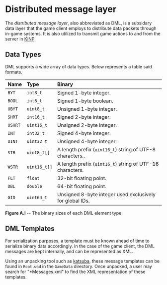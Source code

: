 # Distributed message layer
The _distributed message layer_, also abbreviated as DML, is a subsidary data layer that the game client employs to distribute data packets through in-game systems.
It is also utilized to transmit game actions to and from the server in [KiNP](../kinp/index.md).

## Data Types
DML supports a wide array of data types. Below represents a table said formats.

| Name | Type | Binary |
| :--- | :--- | :----- |
| `BYT` | `int8_t` | Signed 1-byte integer. |
| `BOOL` | `int8_t` | Signed 1-byte boolean. |
| `UBYT` | `uint8_t` | Unsigned 1-byte integer. |
| `SHRT` | `int16_t` | Signed 2-byte integer. |
| `USHRT` | `uint16_t` | Unsigned 2-byte integer. |
| `INT` | `int32_t` | Signed 4-byte integer. |
| `UINT` | `uint32_t` | Unsigned 4-byte integer. |
| `STR` | `uint8_t[]` | A length prefix (`uint16_t`) string of UTF-8 characters.. |
| `WSTR` | `uint16_t[]` | A length prefix (`uint16_t`) string of UTF-16 characters. |
| `FLT` | `float` | 32-bit floating point. |
| `DBL` | `double` | 64-bit floating point. |
| `GID` | `uint64_t` | Unsigned 8-byte integer used exclusively for global IDs. |

__Figure A.I__ -- The binary sizes of each DML element type.

## DML Templates
For serialization purposes, a template must be known ahead of time to serialize binary data accordingly. In the case of the game client, the DML messages are kept internally, and can be represented as XML.

Using an unpacking tool such as [katsuba](https://github.com/vbe0201/katsuba), these message templates can be found in `Root.wad` in the `GameData` directory. Once unpacked,
a user may search for "*Messages.xml" to find the XML representation of these templates.
